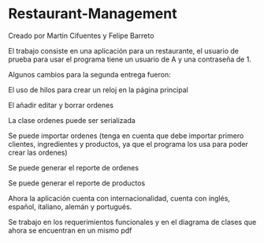 # Restaurant-Management
Creado por Martin Cifuentes y Felipe Barreto

El trabajo consiste en una aplicación para un restaurante, el usuario de prueba para usar el programa tiene un usuario de A y una contraseña de 1.

Algunos cambios para la segunda entrega fueron:

El uso de hilos para crear un reloj en la página principal 

El añadir editar y borrar ordenes

La clase ordenes puede ser serializada 

Se puede importar ordenes (tenga en cuenta que debe importar primero clientes, ingredientes y productos, ya que el programa los usa para poder crear las ordenes)

Se puede generar el reporte de ordenes 

Se puede generar el reporte de productos 

Ahora la aplicación cuenta con internacionalidad, cuenta con inglés, español, italiano, alemán y portugués.

Se trabajo en los requerimientos funcionales y en el diagrama de clases que ahora se encuentran en un mismo pdf
